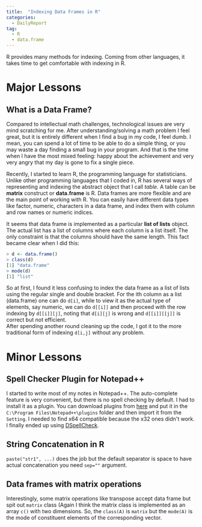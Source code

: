 ```yaml
---
title:  "Indexing Data Frames in R"
categories: 
  - DailyReport 
tag: 
  - R
  - data.frame 
---
```


R provides many methods for indexing. Coming from other languages, it takes time to get comfortable with indexing in R. 

# Major Lessons

## What is a Data Frame? 
Compared to intellectual math challenges, technological issues are very mind scratching for me. After understanding/solving a math problem I feel great, but it is entirely different when I find a bug in my code, I feel dumb. I mean, you can spend a lot of time to be able to do a simple thing, or you may waste a day finding a small bug in your program. And that is the time when I have the most mixed feeling: happy about the achievement and very very angry that my day is gone to fix a single piece. 

Recently, I started to learn R, the programming language for statisticians. Unlike other programming languages that I coded in, R has several ways of representing and indexing the abstract object that I call *table*. A table can be **matrix** construct or **data.frame** is R. Data frames are more flexible and are the main point of working with R. You can easily have different data types like factor, numeric, characters in a data frame, and index them with column and row names or numeric indices. 

It seems that data frame is implemented as a particular **list of lists** object. The actual list has a list of columns where each column is a list itself. The only constraint is that the columns should have the same length. 
This fact became clear when I did this:
```R
> d <- data.frame()
> class(d)
[1] "data.frame"
> mode(d)
[1] "list"
```
So at first, I found it less confusing to index the data frame as a list of lists using the regular single and double bracket. 
For the ith column as a list (data.frame) one can do `d[i]`, while to view it as the actual type of elements, say numeric, we can do `d[[i]]` and then proceed with the row indexing by `d[[i]][j]`, noting that `d[i][j]` is wrong and `d[[i]][[j]]` is correct but not efficient.  
After spending another round cleaning up the code, I got it to the more traditional form of indexing `d[i,j]` without any problem. 


# Minor Lessons

## Spell Checker Plugin for Notepad++ 

I started to write most of my notes in Notepad++. The auto-complete feature is very convenient, but there is no spell checking by default. I had to install it as a plugin. You can download plugins from [here](http://docs.notepad-plus-plus.org/index.php/Plugin_Central) and put it in the `C:\Program Files\Notepad++\plugins` folder and then import it from the `Setting`. I needed to find x64 compatible because the x32 ones didn't work. I finally ended up using [DSpellCheck](https://github.com/Predelnik/DSpellCheck/releases/tag/1.2.14.2). 

## String Concatenation in R

`paste("str1", ...)` does the job but the default separator is space to have actual concatenation you need `sep=""` argument. 


## Data frames with matrix operations
Interestingly, some matrix operations like transpose accept data frame but spit out `matrix` class (Again I think the matrix class is implemented as an array `c()` with two dimensions. So, the  `class(A)` is `matrix` but the `mode(A)` is the mode of constituent elements of the corresponding vector. 


